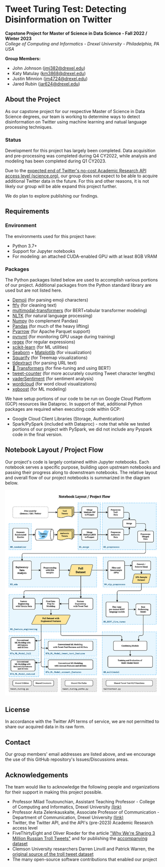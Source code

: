 # Tweet Turing Test: Detecting Disinformation on Twitter

**Capstone Project for Master of Science in Data Science  - Fall 2022 / Winter 2023**  
_College of Computing and Informatics - Drexel University - Philadelphia, PA USA_

**Group Members:**
- John Johnson (jmj382@drexel.edu)
- Katy Matulay (km3868@drexel.edu)
- Justin Minnion (jm4724@drexel.edu)
- Jared Rubin (jar624@drexel.edu)

## About the Project
As our capstone project for our respective Master of Science in Data Science degrees, our team is working to determine ways to detect disinformation on Twitter using machine learning and natual language processing techniques.

### Status
Development for this project has largely been completed. Data acquisition and pre-processing was completed during Q4 CY2022, while analysis and modeling has been completed during Q1 CY2023.

Due to the [expected end of Twitter's no-cost Academic Research API access level (science.org)](https://www.science.org/content/article/twitters-plan-cut-free-data-access-evokes-fair-amount-panic-among-scientists), our group does not expect to be able to acquire additional Twitter data in the future. For this and other reasons, it is not likely our group will be able expand this project further.

We do plan to explore publishing our findings.

## Requirements

### Environment
The environments used for this project have:
- Python 3.7+
- Support for Jupyter notebooks
- For modeling: an attached CUDA-enabled GPU with at least 8GB VRAM

### Packages
The Python packages listed below are used to accomplish various portions of our project. Additional packages from the Python standard library are used but are not listed here.
- [Demoji](https://pypi.org/project/demoji/) (for parsing emoji characters)
- [ftfy](https://pypi.org/project/ftfy/) (for cleaning text)
- [multimodal-transformers](https://github.com/georgian-io/Multimodal-Toolkit) (for BERT+tabular transformer modeling)
- [NLTK](https://www.nltk.org/) (for natural language processing)
- [Numpy](https://numpy.org/) (to complement Pandas)
- [Pandas](https://pandas.pydata.org/) (for much of the heavy lifting)
- [Pyarrow](https://arrow.apache.org/docs/python/index.html) (for Apache Parquet support)
- [pynvml](https://pypi.org/project/pynvml/) (for monitoring GPU usage during training)
- [regex](https://pypi.org/project/regex/) (for regular expressions)
- [scikit-learn](https://pypi.org/project/scikit-learn/) (for ML utilities)
- [Seaborn](https://seaborn.pydata.org/) + [Matplotlib](https://matplotlib.org/) (for visualization)
- [Squarify](https://pypi.org/project/squarify/) (for Treemap visualizations)
- [tldextract](https://pypi.org/project/tldextract/) (for parsing URL text)
- [🤗 Transformers](https://pypi.org/project/transformers/) (for fine-tuning and using BERT)
- [tweet-counter](https://github.com/nottrobin/tweet-counter) (for more accurately counting Tweet character lengths)
- [vaderSentiment](https://pypi.org/project/vaderSentiment/) (for sentiment analysis)
- [wordcloud](https://pypi.org/project/wordcloud/) (for word cloud visualizations)
- [xgboost](https://pypi.org/project/xgboost/) (for ML modeling)

We have setup portions of our code to be run on Google Cloud Platform (GCP) resources like Dataproc.
In support of that, additional Python packages are required when executing code within GCP:
- Google Cloud Client Libraries (Storage, Authentication)
- Spark/PySpark (included with Dataproc) - note that while we tested portions of our project with PySpark, we did not include any Pyspark code in the final version.

## Notebook Layout / Project Flow

Our project's code is largely contained within Jupyter notebooks. Each notebook serves a specific purpose, building upon upstream notebooks and passing their progress along to downstream notebooks. The relative layout and overall flow of our project notebooks is summarized in the diagram below.

![A flowchart showing how each notebook connects together](/docs/img/Notebook_Layout.png)

## License
In accordance with the Twitter API terms of service, we are not permitted to share our acquired data in its raw form.

## Contact
Our group members' email addresses are listed above, and we encourage the use of this GitHub repository's Issues/Discussions areas.

## Acknowledgements
The team would like to acknowledge the following people and organizations for their support in making this project possible.

- Professor Milad Toutounchian, Assistant Teaching Professor - College of Computing and Informatics, Drexel University [(link)](https://drexel.edu/cci/about/directory/T/Toutounchian-Milad/)
- Professor Asta Zelenkauskaite, Associate Professor of Communication - Department of Communication, Drexel University [(link)](https://drexel.edu/coas/faculty-research/faculty-directory/communication/zelenkauskaite-asta/)
- Twitter, the Twitter API, and the API's (pre-2023) Academic Research access level
- FiveThirtyEight and Oliver Roeder for the article ["Why We're Sharing 3 Million Russian Troll Tweets"](https://fivethirtyeight.com/features/why-were-sharing-3-million-russian-troll-tweets/) and for publishing the [accompanying dataset](https://github.com/fivethirtyeight/russian-troll-tweets/)
- Clemson University researchers Darren Linvill and Patrick Warren, the [original source of the troll tweet dataset](https://doi.org/10.1080/10584609.2020.1718257)
- The many open-source software contributions that enabled our project


